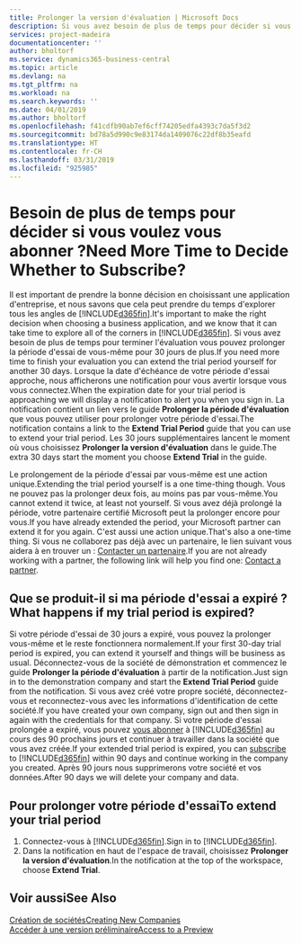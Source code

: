 ```yaml
---
title: Prolonger la version d'évaluation | Microsoft Docs
description: Si vous avez besoin de plus de temps pour décider si vous voulez vous abonner, vous pouvez prolonger votre version d'évaluation.
services: project-madeira
documentationcenter: ''
author: bholtorf
ms.service: dynamics365-business-central
ms.topic: article
ms.devlang: na
ms.tgt_pltfrm: na
ms.workload: na
ms.search.keywords: ''
ms.date: 04/01/2019
ms.author: bholtorf
ms.openlocfilehash: f41cdfb90ab7ef6cff74205edfa4393c7da5f3d2
ms.sourcegitcommit: bd78a5d990c9e83174da1409076c22df8b35eafd
ms.translationtype: HT
ms.contentlocale: fr-CH
ms.lasthandoff: 03/31/2019
ms.locfileid: "925985"
---
```

# <a name="need-more-time-to-decide-whether-to-subscribe"></a><span data-ttu-id="fc510-103">Besoin de plus de temps pour décider si vous voulez vous abonner ?</span><span class="sxs-lookup"><span data-stu-id="fc510-103">Need More Time to Decide Whether to Subscribe?</span></span>
<span data-ttu-id="fc510-104">Il est important de prendre la bonne décision en choisissant une application d'entreprise, et nous savons que cela peut prendre du temps d'explorer tous les angles de [!INCLUDE[d365fin](includes/d365fin_md.md)].</span><span class="sxs-lookup"><span data-stu-id="fc510-104">It's important to make the right decision when choosing a business application, and we know that it can take time to explore all of the corners in [!INCLUDE[d365fin](includes/d365fin_md.md)].</span></span> <span data-ttu-id="fc510-105">Si vous avez besoin de plus de temps pour terminer l'évaluation vous pouvez prolonger la période d'essai de vous-même pour 30 jours de plus.</span><span class="sxs-lookup"><span data-stu-id="fc510-105">If you need more time to finish your evaluation you can extend the trial period yourself for another 30 days.</span></span> <span data-ttu-id="fc510-106">Lorsque la date d'échéance de votre période d'essai approche, nous afficherons une notification pour vous avertir lorsque vous vous connectez.</span><span class="sxs-lookup"><span data-stu-id="fc510-106">When the expiration date for your trial period is approaching we will display a notification to alert you when you sign in.</span></span> <span data-ttu-id="fc510-107">La notification contient un lien vers le guide **Prolonger la période d'évaluation** que vous pouvez utiliser pour prolonger votre période d'essai.</span><span class="sxs-lookup"><span data-stu-id="fc510-107">The notification contains a link to the **Extend Trial Period** guide that you can use to extend your trial period.</span></span> <span data-ttu-id="fc510-108">Les 30 jours supplémentaires lancent le moment où vous choisissez **Prolonger la version d'évaluation** dans le guide.</span><span class="sxs-lookup"><span data-stu-id="fc510-108">The extra 30 days start the moment you choose **Extend Trial** in the guide.</span></span>

<span data-ttu-id="fc510-109">Le prolongement de la période d'essai par vous-même est une action unique.</span><span class="sxs-lookup"><span data-stu-id="fc510-109">Extending the trial period yourself is a one time-thing though.</span></span> <span data-ttu-id="fc510-110">Vous ne pouvez pas la prolonger deux fois, au moins pas par vous-même.</span><span class="sxs-lookup"><span data-stu-id="fc510-110">You cannot extend it twice, at least not yourself.</span></span> <span data-ttu-id="fc510-111">Si vous avez déjà prolongé la période, votre partenaire certifié Microsoft peut la prolonger encore pour vous.</span><span class="sxs-lookup"><span data-stu-id="fc510-111">If you have already extended the period, your Microsoft partner can extend it for you again.</span></span> <span data-ttu-id="fc510-112">C'est aussi une action unique.</span><span class="sxs-lookup"><span data-stu-id="fc510-112">That's also a one-time thing.</span></span> <span data-ttu-id="fc510-113">Si vous ne collaborez pas déjà avec un partenaire, le lien suivant vous aidera à en trouver un : [Contacter un partenaire](https://go.microsoft.com/fwlink/?linkid=2038439).</span><span class="sxs-lookup"><span data-stu-id="fc510-113">If you are not already working with a partner, the following link will help you find one: [Contact a partner](https://go.microsoft.com/fwlink/?linkid=2038439).</span></span>

## <a name="what-happens-if-my-trial-period-is-expired"></a><span data-ttu-id="fc510-114">Que se produit-il si ma période d'essai a expiré ?</span><span class="sxs-lookup"><span data-stu-id="fc510-114">What happens if my trial period is expired?</span></span>
<span data-ttu-id="fc510-115">Si votre période d'essai de 30 jours a expiré, vous pouvez la prolonger vous-même et le reste fonctionnera normalement.</span><span class="sxs-lookup"><span data-stu-id="fc510-115">If your first 30-day trial period is expired, you can extend it yourself and things will be business as usual.</span></span> <span data-ttu-id="fc510-116">Déconnectez-vous de la société de démonstration et commencez le guide **Prolonger la période d'évaluation** à partir de la notification.</span><span class="sxs-lookup"><span data-stu-id="fc510-116">Just sign in to the demonstration company and start the **Extend Trial Period** guide from the notification.</span></span> <span data-ttu-id="fc510-117">Si vous avez créé votre propre société, déconnectez-vous et reconnectez-vous avec les informations d'identification de cette société.</span><span class="sxs-lookup"><span data-stu-id="fc510-117">If you have created your own company, sign out and then sign in again with the credentials for that company.</span></span> <span data-ttu-id="fc510-118">Si votre période d'essai prolongée a expiré, vous pouvez [vous abonner](https://go.microsoft.com/fwlink/?linkid=828659) à [!INCLUDE[d365fin](includes/d365fin_md.md)] au cours des 90 prochains jours et continuer à travailler dans la société que vous avez créée.</span><span class="sxs-lookup"><span data-stu-id="fc510-118">If your extended trial period is expired, you can [subscribe](https://go.microsoft.com/fwlink/?linkid=828659) to [!INCLUDE[d365fin](includes/d365fin_md.md)] within 90 days and continue working in the company you created.</span></span> <span data-ttu-id="fc510-119">Après 90 jours nous supprimerons votre société et vos données.</span><span class="sxs-lookup"><span data-stu-id="fc510-119">After 90 days we will delete your company and data.</span></span> 

## <a name="to-extend-your-trial-period"></a><span data-ttu-id="fc510-120">Pour prolonger votre période d'essai</span><span class="sxs-lookup"><span data-stu-id="fc510-120">To extend your trial period</span></span>
1. <span data-ttu-id="fc510-121">Connectez-vous à [!INCLUDE[d365fin](includes/d365fin_md.md)].</span><span class="sxs-lookup"><span data-stu-id="fc510-121">Sign in to [!INCLUDE[d365fin](includes/d365fin_md.md)].</span></span>
2. <span data-ttu-id="fc510-122">Dans la notification en haut de l'espace de travail, choisissez **Prolonger la version d'évaluation**.</span><span class="sxs-lookup"><span data-stu-id="fc510-122">In the notification at the top of the workspace, choose **Extend Trial**.</span></span>

## <a name="see-also"></a><span data-ttu-id="fc510-123">Voir aussi</span><span class="sxs-lookup"><span data-stu-id="fc510-123">See Also</span></span>
[<span data-ttu-id="fc510-124">Création de sociétés</span><span class="sxs-lookup"><span data-stu-id="fc510-124">Creating New Companies</span></span>](about-new-company.md)  
[<span data-ttu-id="fc510-125">Accéder à une version préliminaire</span><span class="sxs-lookup"><span data-stu-id="fc510-125">Access to a Preview</span></span>](across-preview.md)  